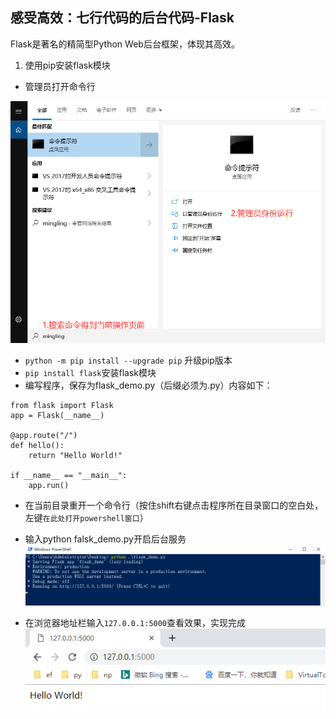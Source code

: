 ## 感受高效：七行代码的后台代码-Flask

Flask是著名的精简型Python Web后台框架，体现其高效。  
1. 使用pip安装flask模块

* 管理员打开命令行

![](/assets/013.png)

* `python -m pip install --upgrade pip` 升级pip版本
* `pip install flask`安装flask模块
* 编写程序，保存为flask\_demo.py（后缀必须为.py）内容如下：

```
from flask import Flask
app = Flask(__name__)

@app.route("/")
def hello():
    return "Hello World!"

if __name__ == "__main__":
    app.run()
```

* 在当前目录重开一个命令行（按住shift右键点击程序所在目录窗口的空白处，左键`在此处打开powershell窗口`）
* 输入python falsk\_demo.py开启后台服务  
  ![!\[\]\(/assets/014.png\)](/assets/014.png)

* 在浏览器地址栏输入`127.0.0.1:5000`查看效果，实现完成  
  ![](/assets/015.png)



